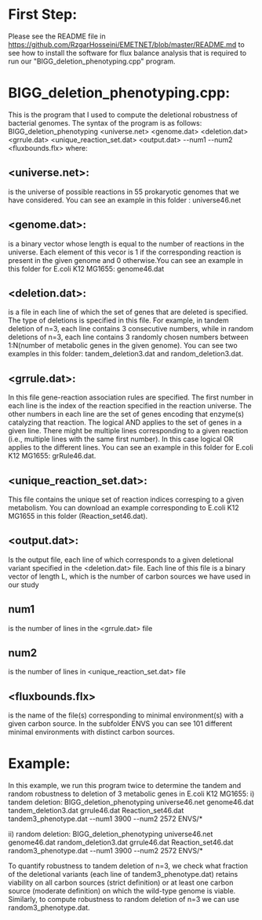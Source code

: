 # First Step:
Please see the README file in https://github.com/RzgarHosseini/EMETNET/blob/master/README.md to see how to install the software for flux balance analysis that is required to run our "BIGG_deletion_phenotyping.cpp" program.

# BIGG_deletion_phenotyping.cpp:
This is the program that I used to compute the deletional robustness of bacterial genomes.
The syntax of the program is as follows:
BIGG_deletion_phenotyping  <universe.net> <genome.dat> <deletion.dat> <grrule.dat> <unique_reaction_set.dat> <output.dat> --num1 --num2  <fluxbounds.flx>
where:
## <universe.net>: 
is the universe of possible reactions in 55 prokaryotic genomes that we have considered. You can see an example in this folder : universe46.net
## <genome.dat>: 
is a binary vector whose length is equal to the number of reactions in the universe. Each element of this vecor is 1 if the corresponding reaction is present in the given genome and 0 otherwise.You can see an example in this folder for E.coli K12 MG1655: genome46.dat
## <deletion.dat>: 
is a file in each line of which the set of genes that are deleted is specified. The type of deletions is specified in this file. For example, in tandem deletion of n=3, each line contains 3 consecutive numbers, while in random deletions of n=3, each line contains 3 randomly chosen numbers between 1:N(number of metabolic genes in the given genome). You can see two examples in this folder: tandem_deletion3.dat and random_deletion3.dat.    
## <grrule.dat>:
In this file gene-reaction association rules are specified. The first number in each line is the index of the reaction specified in the reaction universe. The other numbers in each line are the set of genes encoding that enzyme(s) catalyzing that reaction. The logical AND applies to the set of genes in a given line. There might be multiple lines corresponding to a given reaction (i.e., multiple lines with the same first number). In this case logical OR applies to the different lines. You can see an example in this folder for E.coli K12 MG1655: grRule46.dat.
## <unique_reaction_set.dat>:
This file contains the unique set of reaction indices corresping to a given metabolism. You can download an example corresponding to E.coli K12 MG1655 in this folder (Reaction_set46.dat). 
## <output.dat>:
Is the output file, each line of which corresponds to a given deletional variant specified in the <deletion.dat> file. Each line of this file is a binary vector of length L, which is the number of carbon sources we have used in our study
## num1
is the number of lines in the <grrule.dat> file
## num2
is the number of lines in <unique_reaction_set.dat> file
## <fluxbounds.flx>
is the name of the file(s) corresponding to minimal environment(s) with a given carbon source. In the subfolder ENVS you can see 101 different minimal environments with distinct carbon sources.

# Example:
In this example, we run this program twice to determine the tandem and random robustness to deletion of 3 metabolic genes in E.coli K12 MG1655:
i) tandem deletion:
BIGG_deletion_phenotyping  universe46.net genome46.dat tandem_deletion3.dat grrule46.dat Reaction_set46.dat tandem3_phenotype.dat --num1 3900 --num2 2572 ENVS/*

ii) random deletion:
BIGG_deletion_phenotyping  universe46.net genome46.dat random_deletion3.dat grrule46.dat Reaction_set46.dat random3_phenotype.dat --num1 3900 --num2 2572 ENVS/*

To quantify robustness to tandem deletion of n=3, we check what fraction of the deletional variants (each line of tandem3_phenotype.dat) retains viability on all carbon sources (strict definition) or at least one carbon source (moderate definition) on which the wild-type genome is viable. Similarly, to compute robustness to random deletion of n=3 we can use random3_phenotype.dat.  














